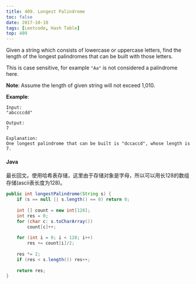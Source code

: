 ```yaml
---
title: 409. Longest Palindrome
toc: false
date: 2017-10-10
tags: [Leetcode, Hash Table]
top: 409
---
```


Given a string which consists of lowercase or uppercase letters, find the length of the longest palindromes that can be built with those letters.

This is case sensitive, for example `"Aa"` is not considered a palindrome here.

**Note**:
Assume the length of given string will not exceed 1,010.

**Example**:

```
Input:
"abccccdd"

Output:
7

Explanation:
One longest palindrome that can be built is "dccaccd", whose length is 7.
```

#### Java

最长回文。使用哈希表存储，这里由于存储对象是字母，所以可以用长128的数组存储(ascii表长度为128)。


```Java
public int longestPalindrome(String s) {
    if (s == null || s.length() == 0) return 0;
    
    int [] count = new int[128];
    int res = 0;
    for (char c: s.toCharArray())
        count[c]++;
    
    for (int i = 0; i < 128; i++)
        res += count[i]/2;
    
    res *= 2;
    if (res < s.length()) res++;
    
    return res;
}
```